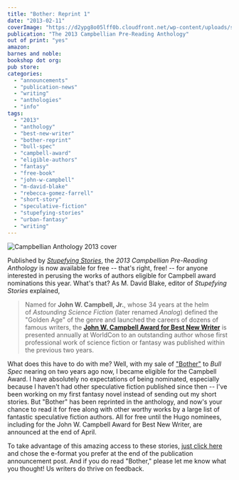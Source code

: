```yaml
---
title: "Bother: Reprint 1"
date: "2013-02-11"
coverImage: "https://d2ypg8o05lff0b.cloudfront.net/wp-content/uploads/sites/3/2013/04/Campbellian-Anthology-2013-cover-682x1024.jpg"
publication: "The 2013 Campbellian Pre-Reading Anthology"
out of print: "yes"
amazon: 
barnes and noble: 
bookshop dot org:
pub store: 
categories:
  - "announcements"
  - "publication-news"
  - "writing"
  - "anthologies"
  - "info"
tags:
  - "2013"
  - "anthology"
  - "best-new-writer"
  - "bother-reprint"
  - "bull-spec"
  - "campbell-award"
  - "eligible-authors"
  - "fantasy"
  - "free-book"
  - "john-w-campbell"
  - "m-david-blake"
  - "rebecca-gomez-farrell"
  - "short-story"
  - "speculative-fiction"
  - "stupefying-stories"
  - "urban-fantasy"
  - "writing"
---
```


![Campbellian Anthology 2013 cover](https://d2ypg8o05lff0b.cloudfront.net/wp-content/uploads/sites/3/2013/04/Campbellian-Anthology-2013-cover-682x1024.jpg)

Published by [_Stupefying Stories_](http://stupefyingstories.blogspot.com/ "Stupefying Stories"), the _2013 Campbellian Pre-Reading Anthology_ is now available for free -- that's right, free! -- for anyone interested in perusing the works of authors eligible for Campbell award nominations this year. What's that? As M. David Blake, editor of _Stupefying Stories_ explained,

> Named for **John W. Campbell, Jr.**, whose 34 years at the helm of _Astounding Science Fiction_ (later renamed _Analog_) defined the "Golden Age" of the genre and launched the careers of dozens of famous writers, the [**John W. Campbell Award for Best New Writer**](http://en.wikipedia.org/wiki/John_W._Campbell_Award_for_Best_New_Writer) is presented annually at WorldCon to an outstanding author whose first professional work of science fiction or fantasy was published within the previous two years.

What does this have to do with me? Well, with my sale of ["Bother"](/creative-works/bother/ "Bother Summary and Buy Links") to _Bull Spec_ nearing on two years ago now, I became eligible for the Campbell Award. I have absolutely no expectations of being nominated, especially because I haven't had other speculative fiction published since then -- I've been working on my first fantasy novel instead of sending out my short stories. But "Bother" has been reprinted in the anthology, and now's your chance to read it for free along with other worthy works by a large list of fantastic speculative fiction authors. All for free until the Hugo nominees, including for the John W. Campbell Award for Best New Writer, are announced at the end of April.

To take advantage of this amazing access to these stories, [just click here](http://stupefyingstories.blogspot.com/2013/02/just-released-2013-campbellian-pre.html "2013 Campbellian Pre-Reading Anthology") and chose the e-format you prefer at the end of the publication announcement post. And if you do read "Bother," please let me know what you thought! Us writers do thrive on feedback.
